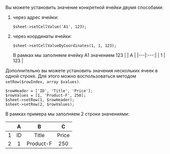 Вы можете установить значение конкретной ячейки двумя способами:

 1) через адрес ячейки:
    ```
    $sheet->setCellValue('A1', 123);
    ```
 2) через координаты ячейки:
    ```
    $sheet->setCellValueByCoordinates(1, 1, 123);
    ```
    В рамках мы заполняем ячейку А1 значением 123
     |   |  A  |
     |---|:---:|
     | 1 | 123 | 

Дополнительно вы можете установить значения нескольких ячеек в одной строке.
Для этого можно воспользоваться методом `setRow($rowIndex, array $values)`. 
```
$rowHeader = ['ID', 'Title', 'Price'];
$rowValues = [1, 'Product-F', 250];
$sheet->setRow(1, $rowHeader);
$sheet->setRow(2, $rowValues);
```

В рамках примера мы заполняем 2 строки значениями:

|   | A  |     B     |   C   | 
|---|:--:|:---------:|:-----:|
| 1 | ID | Title     | Price | 
| 2 | 1  | Product-F | 250   |

